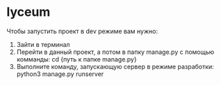 # lyceum
Чтобы запустить проект в dev режиме вам нужно:
1. Зайти в терминал
2. Перейти в данный проект, а потом в папку manage.py с помощью комманды: cd {путь к папке manage.py}
3. Выполните команду, запускающую сервер в режиме разработки: python3 manage.py runserver 

